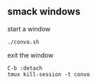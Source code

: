smack windows
-------------

start a window

```
./convo.sh
```

exit the window

```
C-b :detach
tmux kill-session -t convo
```


